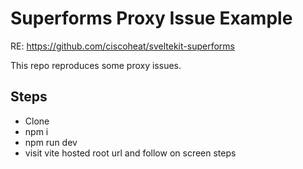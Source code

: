 # Superforms Proxy Issue Example

RE: https://github.com/ciscoheat/sveltekit-superforms

This repo reproduces some proxy issues.

## Steps

- Clone
- npm i
- npm run dev
- visit vite hosted root url and follow on screen steps
